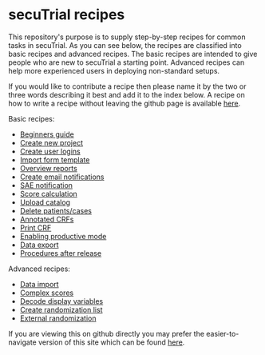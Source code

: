 # secuTrial recipes

This repository's purpose is to supply step-by-step recipes for common tasks in secuTrial. As you can see below, the recipes are classified into basic recipes and advanced recipes. The basic recipes are intended to give people who are new to secuTrial a starting point. Advanced recipes can help more experienced users in deploying non-standard setups. 

If you would like to contribute a recipe then please name it by the two or three words describing it best and add it to the index below. A recipe on how to write a recipe without leaving the github page is available [here](https://github.com/SwissClinicalTrialOrganisation/DM_secuTrial_recipes/tree/master/create_a_recipe).

Basic recipes:

- [Beginners guide](beginner_howto)
- [Create new project](create_new_project)
- [Create user logins](create_user_logins)
- [Import form template](import_form_template)
- [Overview reports](overview_reports)
- [Create email notifications](create_email_notification)
- [SAE notification](create_sae_notification)
- [Score calculation](score_calculation)
- [Upload catalog](upload_catalog)
- [Delete patients/cases](delete_patient)
- [Annotated CRFs](annotated_crfs)
- [Print CRF](print_CRF)
- [Enabling productive mode](enable_productive_mode)
- [Data export](export_data)
- [Procedures after release](procedures_after_release)


Advanced recipes:

- [Data import](import_data)
- [Complex scores](score_calculation_advanced)
- [Decode display variables](decode_display_variables)
- [Create randomization list](create_randomization_list)
- [External randomization](external_randomization_list)

If you are viewing this on github directly you may prefer the easier-to-navigate version of this site which can be found [here](https://swissclinicaltrialorganisation.github.io/secuTrial_recipes/).
